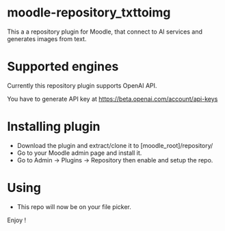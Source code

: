 # moodle-repository_txttoimg
This a a repository plugin for Moodle, that connect to AI services and generates images from text.

# Supported engines
Currently this repository plugin supports OpenAI API.

You have to generate API key at https://beta.openai.com/account/api-keys

# Installing plugin
- Download the plugin and extract/clone it to [moodle_root]/repository/
- Go to your Moodle admin page and install it.
- Go to Admin -> Plugins -> Repository then enable and setup the repo.

# Using
- This repo will now be on your file picker.

Enjoy !